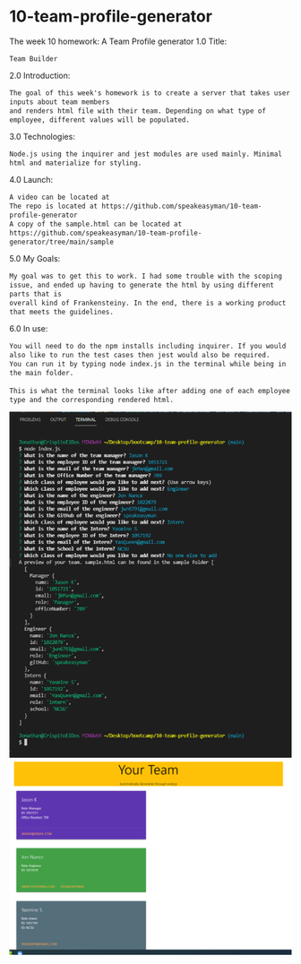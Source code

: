 # 10-team-profile-generator
The week 10 homework: A Team Profile generator
1.0 Title:

    Team Builder


2.0 Introduction:

    The goal of this week's homework is to create a server that takes user inputs about team members 
    and renders html file with their team. Depending on what type of employee, different values will be populated.


3.0 Technologies:

    Node.js using the inquirer and jest modules are used mainly. Minimal html and materialize for styling.


4.0 Launch:

    A video can be located at 
    The repo is located at https://github.com/speakeasyman/10-team-profile-generator
    A copy of the sample.html can be located at https://github.com/speakeasyman/10-team-profile-generator/tree/main/sample


5.0 My Goals:

    My goal was to get this to work. I had some trouble with the scoping issue, and ended up having to generate the html by using different parts that is
    overall kind of Frankensteiny. In the end, there is a working product that meets the guidelines.


6.0 In use:

    You will need to do the npm installs including inquirer. If you would also like to run the test cases then jest would also be required.
    You can run it by typing node index.js in the terminal while being in the main folder.

    This is what the terminal looks like after adding one of each employee type and the corresponding rendered html.

![Termninal_Inputs](./src/terminal.PNG)
![Rendered_HTML](./src/html.PNG)


